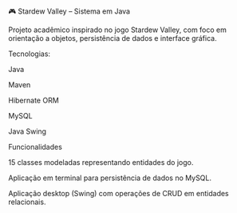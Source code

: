 🎮 Stardew Valley – Sistema em Java

Projeto acadêmico inspirado no jogo Stardew Valley, com foco em orientação a objetos, persistência de dados e interface gráfica.

Tecnologias: 

Java

Maven

Hibernate ORM

MySQL

Java Swing

Funcionalidades

15 classes modeladas representando entidades do jogo.

Aplicação em terminal para persistência de dados no MySQL.

Aplicação desktop (Swing) com operações de CRUD em entidades relacionais.
